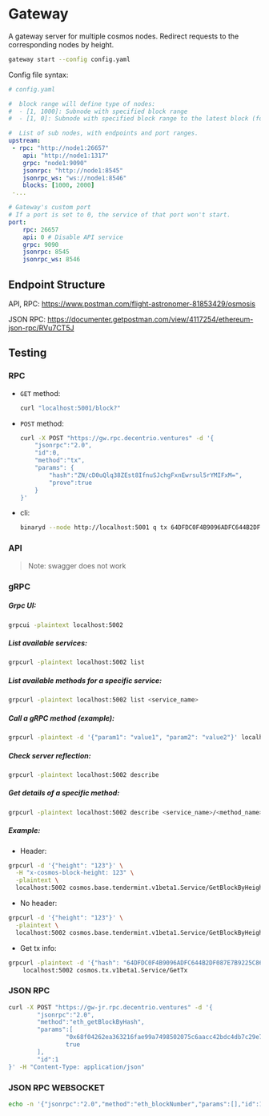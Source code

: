 # Gateway
A gateway server for multiple cosmos nodes. Redirect requests to the corresponding nodes by height.

```bash
gateway start --config config.yaml
```

Config file syntax:

```yaml
# config.yaml

#  block range will define type of nodes:
#  - [1, 1000]: Subnode with specified block range
#  - [1, 0]: Subnode with specified block range to the latest block (for querying without specifying block height)

#  List of sub nodes, with endpoints and port ranges.
upstream: 
 - rpc: "http://node1:26657"
    api: "http://node1:1317"
    grpc: "node1:9090"
    jsonrpc: "http://node1:8545"
    jsonrpc_ws: "ws://node1:8546"
    blocks: [1000, 2000]
 -...

# Gateway's custom port
# If a port is set to 0, the service of that port won't start.
port:
    rpc: 26657
    api: 0 # Disable API service
    grpc: 9090
    jsonrpc: 8545
    jsonrpc_ws: 8546
```


## Endpoint Structure
API, RPC: https://www.postman.com/flight-astronomer-81853429/osmosis

JSON RPC: https://documenter.getpostman.com/view/4117254/ethereum-json-rpc/RVu7CT5J
## Testing
### RPC
 - `GET` method:
    ```bash
    curl "localhost:5001/block?"
    ```
 - `POST` method:
    ```bash
    curl -X POST "https://gw.rpc.decentrio.ventures" -d '{
        "jsonrpc":"2.0",
        "id":0,
        "method":"tx",
        "params": {
            "hash":"ZN/cD0uQlq38ZEst8IfnuSJchgFxnEwrsul5rYMIFxM=",
            "prove":true
        }
    }'
    ```
- cli:
    ```bash
    binaryd --node http://localhost:5001 q tx 64DFDC0F4B9096ADFC644B2DF087E7B9225C8601719C4C2BB2E979AD83081713
    ```
    
### API
 > Note: swagger does not work


### gRPC
##### Grpc UI:
```bash
grpcui -plaintext localhost:5002
```

##### List available services:
```bash
grpcurl -plaintext localhost:5002 list
```

##### List available methods for a specific service:
```bash
grpcurl -plaintext localhost:5002 list <service_name>
```

##### Call a gRPC method (example):
```bash
grpcurl -plaintext -d '{"param1": "value1", "param2": "value2"}' localhost:5002 <service_name>/<method_name>
```

##### Check server reflection:
```bash
grpcurl -plaintext localhost:5002 describe
```

##### Get details of a specific method:
```bash
grpcurl -plaintext localhost:5002 describe <service_name>/<method_name>
```

##### Example:
- Header:
```bash
grpcurl -d '{"height": "123"}' \
  -H "x-cosmos-block-height: 123" \
  -plaintext \
  localhost:5002 cosmos.base.tendermint.v1beta1.Service/GetBlockByHeight
```
- No header:
```bash
grpcurl -d '{"height": "123"}' \
  -plaintext \
  localhost:5002 cosmos.base.tendermint.v1beta1.Service/GetBlockByHeight
```
- Get tx info:
```bash
grpcurl -plaintext -d '{"hash": "64DFDC0F4B9096ADFC644B2DF087E7B9225C8601719C4C2BB2E979AD83081713"}' \
    localhost:5002 cosmos.tx.v1beta1.Service/GetTx
```

### JSON RPC
```bash
curl -X POST "https://gw-jr.rpc.decentrio.ventures" -d '{                                    
        "jsonrpc":"2.0",
        "method":"eth_getBlockByHash",
        "params":[
                "0x68f04262ea363216fae99a7498502075c6aacc42bdc4db7c29e7f64c2fab0fda", 
                true
        ],
        "id":1
}' -H "Content-Type: application/json"
```

### JSON RPC WEBSOCKET
```bash
echo -n '{"jsonrpc":"2.0","method":"eth_blockNumber","params":[],"id":1}' | websocat ws://localhost:5006/websocket
```
